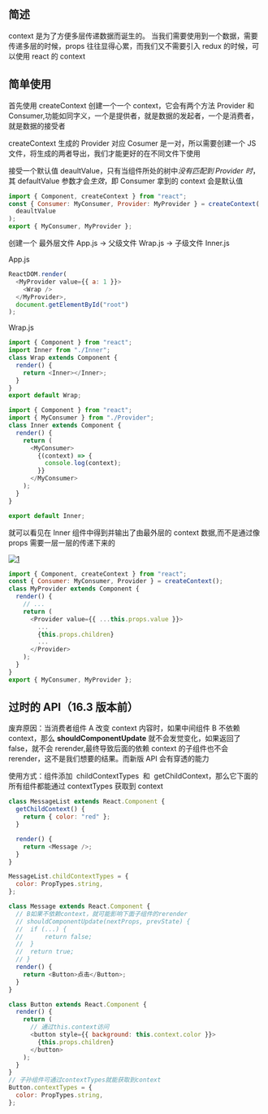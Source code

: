## 简述

context 是为了方便多层传递数据而诞生的。
当我们需要使用到一个数据，需要传递多层的时候，props 往往显得心累，而我们又不需要引入 redux 的时候，可以使用 react 的 context

## 简单使用

首先使用 createContext 创建一个一个 context，它会有两个方法 Provider 和 Consumer,功能如同字义，一个是提供者，就是数据的发起者，一个是消费者，就是数据的接受者

createContext 生成的 Provider 对应 Cosumer 是一对，所以需要创建一个 JS 文件，将生成的两者导出，我们才能更好的在不同文件下使用

接受一个默认值 deaultValue，只有当组件所处的树中<em>没有匹配到 Provider 时</em>，其 defaultValue 参数才会<em>生效</em>，即 Consumer 拿到的 context 会是默认值

```js
import { Component, createContext } from "react";
const { Consumer: MyConsumer, Provider: MyProvider } = createContext(
  deaultValue
);
export { MyConsumer, MyProvider };
```

创建一个 最外层文件 App.js -> 父级文件 Wrap.js -> 子级文件 Inner.js

App.js

```js
ReactDOM.render(
  <MyProvider value={{ a: 1 }}>
    <Wrap />
  </MyProvider>,
  document.getElementById("root")
);
```

Wrap.js

```js
import { Component } from "react";
import Inner from "./Inner";
class Wrap extends Component {
  render() {
    return <Inner></Inner>;
  }
}
export default Wrap;
```

```js
import { Component } from "react";
import { MyConsumer } from "./Provider";
class Inner extends Component {
  render() {
    return (
      <MyConsumer>
        {(context) => {
          console.log(context);
        }}
      </MyConsumer>
    );
  }
}

export default Inner;
```

就可以看见在 Inner 组件中得到并输出了由最外层的 context 数据,而不是通过像 props 需要一层一层的传递下来的

<a data-fancybox title="" href="https://img-blog.csdnimg.cn/20200108215410225.png">![1](https://img-blog.csdnimg.cn/20200108215410225.png)</a>

```js
import { Component, createContext } from "react";
const { Consumer: MyConsumer, Provider } = createContext();
class MyProvider extends Component {
  render() {
    // ...
    return (
      <Provider value={{ ...this.props.value }}>
        ...
        {this.props.children}
        ...
      </Provider>
    );
  }
}
export { MyConsumer, MyProvider };
```

## 过时的 API（16.3 版本前）

废弃原因：当消费者组件 A 改变 context 内容时，如果中间组件 B 不依赖 context，那么 **shouldComponentUpdate** 就不会发觉变化，如果返回了 false，就不会 rerender,最终导致后面的依赖 context 的子组件也不会 rerender，这不是我们想要的结果。而新版 API 会有穿透的能力

使用方式：组件添加  childContextTypes  和  getChildContext，那么它下面的所有组件都能通过 contextTypes 获取到 context

```js
class MessageList extends React.Component {
  getChildContext() {
    return { color: "red" };
  }

  render() {
    return <Message />;
  }
}

MessageList.childContextTypes = {
  color: PropTypes.string,
};
```

```js
class Message extends React.Component {
  // B如果不依赖context，就可能影响下面子组件的rerender
  // shouldComponentUpdate(nextProps, prevState) {
  //  if (...) {
  //      return false;
  //  }
  //  return true;
  // }
  render() {
    return <Button>点击</Button>;
  }
}
```

```js
class Button extends React.Component {
  render() {
    return (
      // 通过this.context访问
      <button style={{ background: this.context.color }}>
        {this.props.children}
      </button>
    );
  }
}
// 子孙组件可通过contextTypes就能获取到context
Button.contextTypes = {
  color: PropTypes.string,
};
```
